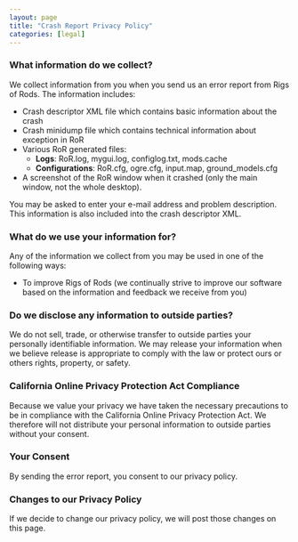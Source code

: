 ```yaml
---
layout: page
title: "Crash Report Privacy Policy"
categories: [legal]
---
```


### What information do we collect?
We collect information from you when you send us an error report from Rigs of Rods. The information includes:

* Crash descriptor XML file which contains basic information about the crash
* Crash minidump file which contains technical information about exception in RoR
* Various RoR generated files:
    * **Logs**: RoR.log, mygui.log, configlog.txt, mods.cache
    * **Configurations**: RoR.cfg, ogre.cfg, input.map, ground_models.cfg
* A screenshot of the RoR window when it crashed (only the main window, not the whole desktop).

You may be asked to enter your e-mail address and problem description. This information is also included into the crash descriptor XML.

### What do we use your information for?
Any of the information we collect from you may be used in one of the following ways:

* To improve Rigs of Rods (we continually strive to improve our software based on the information and feedback we receive from you)

### Do we disclose any information to outside parties?
We do not sell, trade, or otherwise transfer to outside parties your personally identifiable information. We may release your information when we believe release is appropriate to comply with the law or protect ours or others rights, property, or safety.

### California Online Privacy Protection Act Compliance
Because we value your privacy we have taken the necessary precautions to be in compliance with the California Online Privacy Protection Act. We therefore will not distribute your personal information to outside parties without your consent.

### Your Consent
By sending the error report, you consent to our privacy policy.

### Changes to our Privacy Policy
If we decide to change our privacy policy, we will post those changes on this page.
